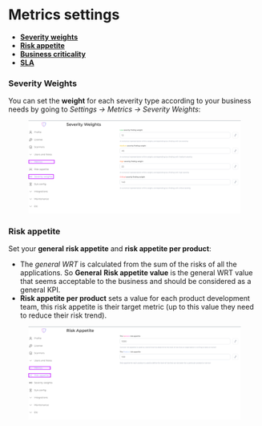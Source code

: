 # Metrics settings

* [**Severity weights**](./#severity-weights)
* [**Risk appetite**](./#risk-appetite)
* [**Business criticality**](./#business-criticality)
* [**SLA**](sla.md)

### Severity Weights

You can set the **weight** for each severity type according to your business needs by going to _Settings -> Metrics -> Severity Weights_:

<figure><img src="../../../../.gitbook/assets/image (1) (1) (1) (1) (1) (1) (1) (1) (1) (1) (1) (1) (1) (1) (1) (1).png" alt=""><figcaption></figcaption></figure>

### Risk appetite

Set your **general** **risk appetite** and **risk appetite  per product**:

* The _general WRT_ is calculated from the sum of the risks of all the applications. So **General** **Risk appetite value** is the general WRT value that seems acceptable to the business and should be considered as a general KPI.
* **Risk appetite per product** sets a value for each product development team, this risk appetite is their target metric (up to this value they need to reduce their risk trend).

<figure><img src="../../../../.gitbook/assets/image (3) (1) (1) (1) (1) (1) (1) (1) (1) (1) (1) (1).png" alt=""><figcaption></figcaption></figure>
